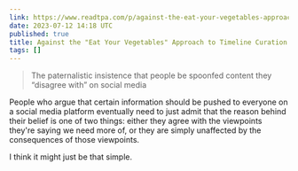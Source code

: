 ```yaml
---
link: https://www.readtpa.com/p/against-the-eat-your-vegetables-approach
date: 2023-07-12 14:18 UTC
published: true
title: Against the "Eat Your Vegetables" Approach to Timeline Curation
tags: []
---
```


> The paternalistic insistence that people be spoonfed content they “disagree with” on social media

People who argue that certain information should be pushed to everyone on a social media platform eventually need to just admit that the reason behind their belief is one of two things: either they agree with the viewpoints they're saying we need more of, or they are simply unaffected by the consequences of those viewpoints.

I think it might just be that simple.

